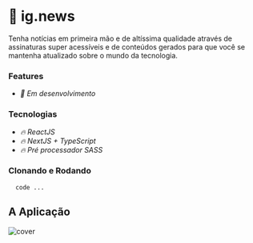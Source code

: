 # :newspaper: ig.news

Tenha notícias em primeira mão e de altíssima qualidade através de assinaturas super acessíveis e de conteúdos gerados para que você se mantenha atualizado sobre o mundo da tecnologia.

### Features

- *:pencil: Em desenvolvimento*

### Tecnologias

- *:fire: ReactJS*
- *:fire: NextJS + TypeScript*
- *:fire: Pré processador SASS*

### Clonando e Rodando
```
  code ...
```

## A Aplicação

![cover](https://github.com/avilysva/avilysva/blob/master/projects-images/ig.news/cover.png)

